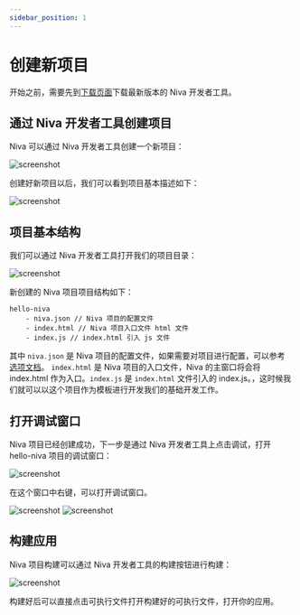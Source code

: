 ```yaml
---
sidebar_position: 1
---
```


# 创建新项目

开始之前，需要先到[下载页面](https://github.com/bramblex/niva/releases)下载最新版本的 Niva 开发者工具。

## 通过 Niva 开发者工具创建项目

Niva 可以通过 Niva 开发者工具创建一个新项目：

![screenshot](@site/static/img/new-project/screenshot1.png)

创建好新项目以后，我们可以看到项目基本描述如下：

![screenshot](@site/static/img/new-project/screenshot2.png)

## 项目基本结构

我们可以通过 Niva 开发者工具打开我们的项目目录：

![screenshot](@site/static/img/new-project/screenshot3.png)

新创建的 Niva 项目项目结构如下：

```
hello-niva
	- niva.json // Niva 项目的配置文件
	- index.html // Niva 项目入口文件 html 文件
	- index.js // index.html 引入 js 文件
```

其中 `niva.json` 是 Niva 项目的配置文件，如果需要对项目进行配置，可以参考 [选项文档](/docs/options/project)。 `index.html` 是 Niva 项目的入口文件，Niva 的主窗口将会将 index.html 作为入口。`index.js` 是 `index.html` 文件引入的 index.js。，这时候我们就可以以这个项目作为模板进行开发我们的基础开发工作。

## 打开调试窗口

Niva 项目已经创建成功，下一步是通过 Niva 开发者工具上点击调试，打开 hello-niva 项目的调试窗口：

![screenshot](@site/static/img/new-project/screenshot4.png)

在这个窗口中右键，可以打开调试窗口。

![screenshot](@site/static/img/new-project/screenshot5.png)
![screenshot](@site/static/img/new-project/screenshot6.png)

## 构建应用

Niva 项目构建可以通过 Niva 开发者工具的构建按钮进行构建：

![screenshot](@site/static/img/new-project/screenshot7.png)

构建好后可以直接点击可执行文件打开构建好的可执行文件，打开你的应用。
